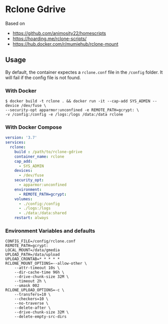 Rclone Gdrive
=============

Based on 
- https://github.com/animosity22/homescripts
- https://hoarding.me/rclone-scripts/
- https://hub.docker.com/r/mumiehub/rclone-mount


## Usage
By default, the container expectes a `rclone.conf` file in the `/config` folder. It will fail if 
the config file is not found. 


### With Docker
```
$ docker build -t rclone . && docker run -it --cap-add SYS_ADMIN --device /dev/fuse \
--security-opt apparmor:unconfined -e REMOTE_PATH=gcrypt: \
-v /config:/config -e /logs:/logs /data:/data rclone
```

### With Docker Compose
```yml
version: '3.7'
services:
  rclone:
    build : /path/to/rclone-gdrive
    container_name: rclone
    cap_add:
      - SYS_ADMIN
    devices:
      - /dev/fuse
    security_opt:
      - apparmor:unconfined
    environment:
      - REMOTE_PATH=gcrypt:
    volumes:
      - ./config:/config
      - ./logs:/logs
      - ./data:/data:shared
    restart: always
```

### Environment Variables and defaults
```
CONFIG_FILE=/config/rclone.conf
REMOTE_PATH=gcrypt:
LOCAL_MOUNT=/data/gmedia
UPLOAD_PATH=/data/upload
UPLOAD_CRONTAB=* * * * *
RCLONE_MOUNT_OPTIONS=--allow-other \
    --attr-timeout 10s \
    --dir-cache-time 96h \
    --drive-chunk-size 32M \
    --timeout 2h \
    --umask 002
RCLONE_UPLOAD_OPTIONS=-c \
    --transfers=10 \
    --checkers=10 \
    --no-traverse \
    --delete-after \
    --drive-chunk-size 32M \
    --delete-empty-src-dirs
```